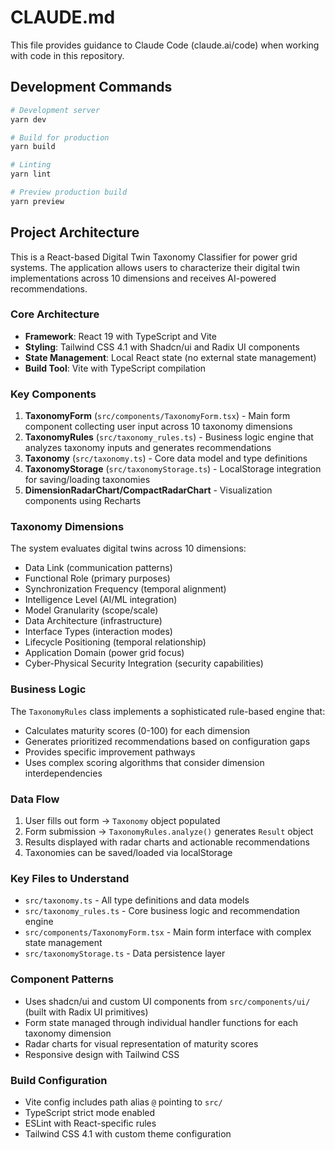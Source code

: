 # CLAUDE.md

This file provides guidance to Claude Code (claude.ai/code) when working with code in this repository.

## Development Commands

```bash
# Development server
yarn dev

# Build for production
yarn build

# Linting
yarn lint

# Preview production build
yarn preview
```

## Project Architecture

This is a React-based Digital Twin Taxonomy Classifier for power grid systems. The application allows users to characterize their digital twin implementations across 10 dimensions and receives AI-powered recommendations.

### Core Architecture

- **Framework**: React 19 with TypeScript and Vite
- **Styling**: Tailwind CSS 4.1 with Shadcn/ui and Radix UI components
- **State Management**: Local React state (no external state management)
- **Build Tool**: Vite with TypeScript compilation

### Key Components

1. **TaxonomyForm** (`src/components/TaxonomyForm.tsx`) - Main form component collecting user input across 10 taxonomy dimensions
2. **TaxonomyRules** (`src/taxonomy_rules.ts`) - Business logic engine that analyzes taxonomy inputs and generates recommendations
3. **Taxonomy** (`src/taxonomy.ts`) - Core data model and type definitions
4. **TaxonomyStorage** (`src/taxonomyStorage.ts`) - LocalStorage integration for saving/loading taxonomies
5. **DimensionRadarChart/CompactRadarChart** - Visualization components using Recharts

### Taxonomy Dimensions

The system evaluates digital twins across 10 dimensions:
- Data Link (communication patterns)
- Functional Role (primary purposes)
- Synchronization Frequency (temporal alignment)
- Intelligence Level (AI/ML integration)
- Model Granularity (scope/scale)
- Data Architecture (infrastructure)
- Interface Types (interaction modes)
- Lifecycle Positioning (temporal relationship)
- Application Domain (power grid focus)
- Cyber-Physical Security Integration (security capabilities)

### Business Logic

The `TaxonomyRules` class implements a sophisticated rule-based engine that:
- Calculates maturity scores (0-100) for each dimension
- Generates prioritized recommendations based on configuration gaps
- Provides specific improvement pathways
- Uses complex scoring algorithms that consider dimension interdependencies

### Data Flow

1. User fills out form → `Taxonomy` object populated
2. Form submission → `TaxonomyRules.analyze()` generates `Result` object
3. Results displayed with radar charts and actionable recommendations
4. Taxonomies can be saved/loaded via localStorage

### Key Files to Understand

- `src/taxonomy.ts` - All type definitions and data models
- `src/taxonomy_rules.ts` - Core business logic and recommendation engine
- `src/components/TaxonomyForm.tsx` - Main form interface with complex state management
- `src/taxonomyStorage.ts` - Data persistence layer

### Component Patterns

- Uses shadcn/ui and custom UI components from `src/components/ui/` (built with Radix UI primitives)
- Form state managed through individual handler functions for each taxonomy dimension
- Radar charts for visual representation of maturity scores
- Responsive design with Tailwind CSS

### Build Configuration

- Vite config includes path alias `@` pointing to `src/`
- TypeScript strict mode enabled
- ESLint with React-specific rules
- Tailwind CSS 4.1 with custom theme configuration